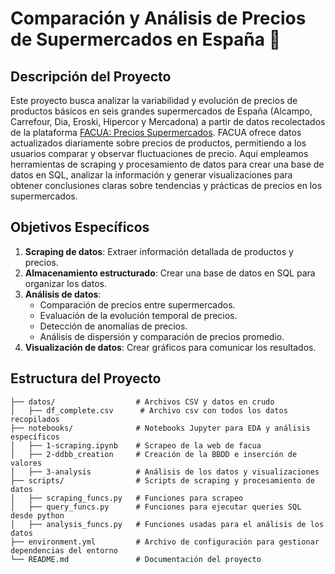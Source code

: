 # Comparación y Análisis de Precios de Supermercados en España 🛒

## Descripción del Proyecto

Este proyecto busca analizar la variabilidad y evolución de precios de productos básicos en seis grandes supermercados de España (Alcampo, Carrefour, Dia, Eroski, Hipercor y Mercadona) a partir de datos recolectados de la plataforma [FACUA: Precios Supermercados](https://super.facua.org/). FACUA ofrece datos actualizados diariamente sobre precios de productos, permitiendo a los usuarios comparar y observar fluctuaciones de precio. Aquí empleamos herramientas de scraping y procesamiento de datos para crear una base de datos en SQL, analizar la información y generar visualizaciones para obtener conclusiones claras sobre tendencias y prácticas de precios en los supermercados.

## Objetivos Específicos

1. **Scraping de datos**: Extraer información detallada de productos y precios.
2. **Almacenamiento estructurado**: Crear una base de datos en SQL para organizar los datos.
3. **Análisis de datos**:
   - Comparación de precios entre supermercados.
   - Evaluación de la evolución temporal de precios.
   - Detección de anomalías de precios.
   - Análisis de dispersión y comparación de precios promedio.
4. **Visualización de datos**: Crear gráficos para comunicar los resultados.

## Estructura del Proyecto

```
├── datos/                  # Archivos CSV y datos en crudo
│   ├── df_complete.csv      # Archivo csv con todos los datos recopilados
├── notebooks/              # Notebooks Jupyter para EDA y análisis específicos
│   ├── 1-scraping.ipynb    # Scrapeo de la web de facua
│   ├── 2-ddbb_creation     # Creación de la BBDD e inserción de valores
│   ├── 3-analysis          # Análisis de los datos y visualizaciones
├── scripts/                # Scripts de scraping y procesamiento de datos
│   ├── scraping_funcs.py   # Funciones para scrapeo
│   ├── query_funcs.py      # Funciones para ejecutar queries SQL desde python
│   ├── analysis_funcs.py   # Funciones usadas para el análisis de los datos
├── environment.yml         # Archivo de configuración para gestionar dependencias del entorno
└── README.md               # Documentación del proyecto
```

